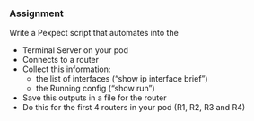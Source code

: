 ### Assignment 

Write a Pexpect script that automates into the 
* Terminal Server on your pod
* Connects to a router
* Collect this information:
  * the list of interfaces (“show ip interface brief”)
  * the Running config (“show run”)
* Save this outputs in a file for the router
* Do this for the first 4 routers in your pod (R1, R2, R3 and R4)

